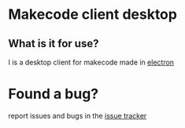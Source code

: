 # Makecode client desktop
## What is it for use?
I is a desktop client for makecode made in [electron](https://github.com/electron/electron)

# Found a bug?
report issues and bugs in the [issue tracker](https://github.com/tinteeam/makecode-client-desktop)